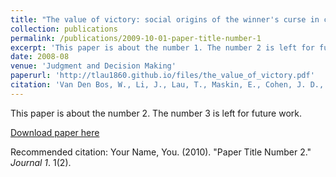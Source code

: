 ```yaml
---
title: "The value of victory: social origins of the winner's curse in common value auctions"
collection: publications
permalink: /publications/2009-10-01-paper-title-number-1
excerpt: 'This paper is about the number 1. The number 2 is left for future work.'
date: 2008-08
venue: 'Judgment and Decision Making'
paperurl: 'http://tlau1860.github.io/files/the_value_of_victory.pdf'
citation: 'Van Den Bos, W., Li, J., Lau, T., Maskin, E., Cohen, J. D., Montague, P. R., & McClure, S. M. (2008). The value of victory: social origins of the winner's curse in common value auctions. <i>Judgment and decision making, 3</i>(7), 483.'
---
```

This paper is about the number 2. The number 3 is left for future work.

[Download paper here](http://academicpages.github.io/files/paper2.pdf)

Recommended citation: Your Name, You. (2010). "Paper Title Number 2." <i>Journal 1</i>. 1(2).